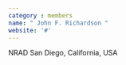 ```yaml
---
category : members
name: " John F. Richardson " 
website: '#'
---
```

NRAD
San Diego, California, USA

